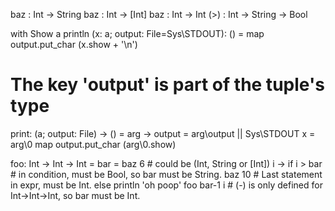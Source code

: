 baz : Int -> String
baz : Int -> [Int]
baz : Int -> Int
(>) : Int -> String -> Bool

with Show a
  println (x: a; output: File=Sys\STDOUT): () = 
    map output.put_char (x.show + '\n')
  # The key 'output' is part of the tuple's type
  print: (a; output: File) -> () = 
    arg -> 
      output = arg\output || Sys\STDOUT
      x = arg\0
      map output.put_char (arg\0.show)

foo: Int -> Int -> Int =
  bar = baz 6 # could be (Int, String or [Int])
  i -> 
    if i > bar # in condition, must be Bool, so bar must be String.
      baz 10   # Last statement in expr, must be Int.
    else
      println 'oh poop'
      foo bar-1 i # (-) is only defined for Int->Int->Int, so bar must be Int.
